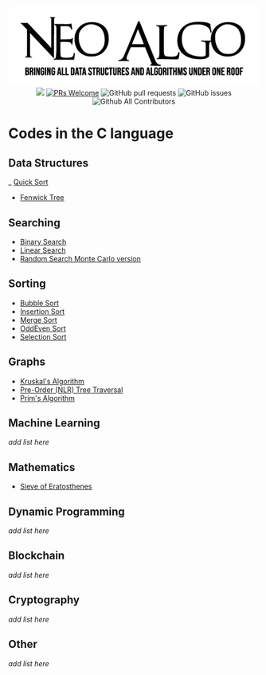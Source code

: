 <p align="center">
    <img src="../img/neo_algo.png"><br>
    <img src="https://img.shields.io/github/license/tesseractcoding/neoalgo?style=flat">
    <a href="http://makeapullrequest.com" target="_blank"><img src="https://img.shields.io/badge/PRs-welcome-brightgreen.svg?style=flat" alt="PRs Welcome"></a>
    <img alt="GitHub pull requests" src="https://img.shields.io/github/issues-pr/tesseractcoding/neoalgo">
    <img alt="GitHub issues" src="https://img.shields.io/github/issues/tesseractcoding/neoalgo">
    <img alt="Github All Contributors" src="https://img.shields.io/github/all-contributors/tesseractcoding/neoalgo">
</p>

# Codes in the C language

## Data Structures

_ [Quick Sort](quicksort.c)

* [Fenwick Tree](/ds/FenwickTree.c)


## Searching
- [Binary Search](/search/BinarySearch.c)
- [Linear Search](/search/linear_search.c)
- [Random Search Monte Carlo version](/search/random_search.c)


## Sorting
* [Bubble Sort](/sort/bubble_sort.c)
* [Insertion Sort](/sort/InsertionSort.c)
* [Merge Sort](/sort/MergeSort.c)
* [OddEven Sort](/sort/oddevensort.c)
* [Selection Sort](/sort/selection_sort.c)

## Graphs
* [Kruskal's Algorithm](/graphs/Kruskal_Algorithm.c)
* [Pre-Order (NLR) Tree Traversal](/graphs/preordertraversal.c)
* [Prim's Algorithm](/graphs/Prim_Algorithm.c)

## Machine Learning
_add list here_

## Mathematics
* [Sieve of Eratosthenes](/math/Sieve_of_Eratosthenes.c)

## Dynamic Programming
_add list here_

## Blockchain
_add list here_

## Cryptography
_add list here_

## Other
_add list here_
